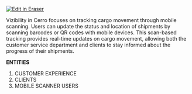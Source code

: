 <p><a target="_blank" href="https://app.eraser.io/workspace/0gPYPUrNcr5XVujn3FH1" id="edit-in-eraser-github-link"><img alt="Edit in Eraser" src="https://firebasestorage.googleapis.com/v0/b/second-petal-295822.appspot.com/o/images%2Fgithub%2FOpen%20in%20Eraser.svg?alt=media&amp;token=968381c8-a7e7-472a-8ed6-4a6626da5501"></a></p>

 Vizibility in Cerro  focuses on tracking cargo movement through mobile scanning. Users can update the status and location of shipments by scanning barcodes or QR codes with mobile devices. This scan-based tracking provides real-time updates on cargo movement, allowing both the customer service department and clients to stay informed about the progress of their shipments.



**ENTITIES**

1. CUSTOMER EXPERIENCE
2. CLIENTS
3. MOBILE SCANNER USERS




<!--- Eraser file: https://app.eraser.io/workspace/0gPYPUrNcr5XVujn3FH1 --->